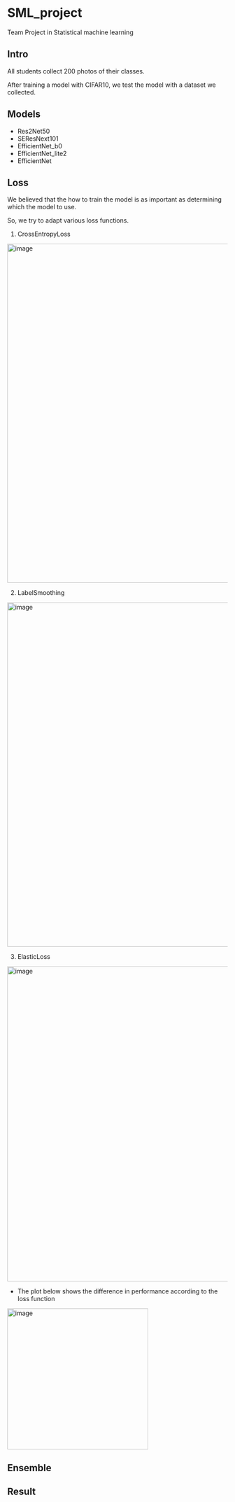 # SML_project
Team Project in Statistical machine learning 


## Intro
All students collect 200 photos of their classes.

After training a model with CIFAR10, we test the model with a dataset we collected.


## Models
- Res2Net50
- SEResNext101
- EfficientNet_b0
- EfficientNet_lite2
- EfficientNet

## Loss
We believed that the how to train the model is as important as determining which the model to use.

So, we try to adapt various loss functions.

1. CrossEntropyLoss
<img width="775" alt="image" src="https://user-images.githubusercontent.com/76990589/206486186-12247539-ff9a-481c-bc02-0ca31c2c5665.png">

2. LabelSmoothing
<img width="787" alt="image" src="https://user-images.githubusercontent.com/76990589/206486229-b2379182-b7da-4a74-a5ac-b8c905455155.png">

3. ElasticLoss
<img width="720" alt="image" src="https://user-images.githubusercontent.com/76990589/206460495-4c710f51-7d25-41de-ae16-57c457e2cd7d.png">

- The plot below shows the difference in performance according to the loss function

<img width="322" alt="image" src="https://user-images.githubusercontent.com/76990589/206478140-ab5813b5-074f-473d-a4e8-a58c985b720c.png">


## Ensemble


## Result

